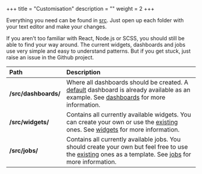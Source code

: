 +++
title = "Customisation"
description = ""
weight = 2
+++

Everything you need can be found in [src](https://github.com/metricio/metricio/blob/master/src). Just open up each folder with your text editor and make your changes.

If you aren't too familiar with React, Node.js or SCSS, you should still be able to find your way around. The current widgets, dashboards and jobs use very simple and easy to understand patterns.  But if you get stuck, just raise an issue in the Github project.

| **Path** | **Description** |
|:--|:--|
| **/src/dashboards/** | Where all dashboards should be created. A [default](https://github.com/metricio/metricio/blob/master/src/dashboards/index.jsx) dashboard is already available as an example. See [dashboards](/dashboards) for more information. |
| **/src/widgets/** | Contains all currently available widgets. You can create your own or use the [existing](https://github.com/metricio/metricio/blob/master/src/widgets) ones. See [widgets](/widgets) for more information. |
| **/src/jobs/** | Contains all currently available jobs. You should create your own but feel free to use the [existing](https://github.com/metricio/metricio/blob/master/src/jobs) ones as a template.  See [jobs](/jobs) for more information. |
